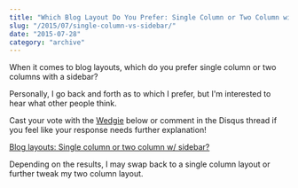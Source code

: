 ```yaml
---
title: "Which Blog Layout Do You Prefer: Single Column or Two Column with Sidebar?"
slug: "/2015/07/single-column-vs-sidebar/"
date: "2015-07-28"
category: "archive"
---
```


When it comes to blog layouts, which do you prefer single column or two columns with a sidebar?

Personally, I go back and forth as to which I prefer, but I'm interested to hear what other people think.

Cast your vote with the [Wedgie](https://www.wedgies.com) below or comment in the Disqus thread if you feel like your response needs further explanation!

<script src="https://www.wedgies.com/js/widgets.js"></script><noscript><a href="https://www.wedgies.com/question/55b785f598e8b20d00001900">Blog layouts: Single column or two column w/ sidebar?</a></noscript><div class="wedgie-widget" data-wd-pending data-wd-type="embed" data-wd-version="v1" id="55b785f598e8b20d00001900" style="max-width: 640px; margin: 0px auto; width: 100%;"></div>

Depending on the results, I may swap back to a single column layout or further tweak my two column layout.
